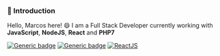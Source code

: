 ### 👋 Introduction
Hello, Marcos here! 😄 I am a Full Stack Developer currently working with **JavaScript**, **NodeJS**, **React** and **PHP7**


[![Generic badge](https://img.shields.io/badge/JavaScript-4%20years-yellow.svg)](https://shields.io/) [![Generic badge](https://img.shields.io/badge/NodeJS-3%20years-green.svg)](https://shields.io/) [![ReactJS](https://img.shields.io/badge/ReactJS-3%20years-blue.svg)](https://shields.io/)


<!--
**marcosjr182/marcosjr182** is a ✨ _special_ ✨ repository because its `README.md` (this file) appears on your GitHub profile.

Here are some ideas to get you started:

- 🔭 I’m currently working on ...
- 🌱 I’m currently learning ...
- 👯 I’m looking to collaborate on ...
- 🤔 I’m looking for help with ...
- 💬 Ask me about ...
- 📫 How to reach me: ...
- 😄 Pronouns: ...
- ⚡ Fun fact: ...
-->
